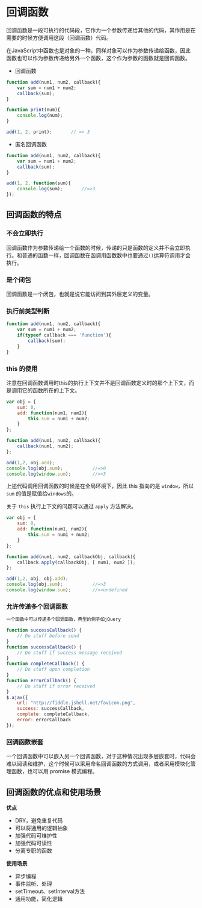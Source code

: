 # 回调函数

回调函数是一段可执行的代码段，它作为一个参数传递给其他的代码，其作用是在需要的时候方便调用这段（回调函数）代码。

在JavaScript中函数也是对象的一种，同样对象可以作为参数传递给函数，因此函数也可以作为参数传递给另外一个函数，这个作为参数的函数就是回调函数。

- 回调函数

```js
function add(num1, num2, callback){
	var sum = num1 + num2;
	callback(sum);
}

function print(num){
	console.log(num);
}

add(1, 2, print);		// => 3
```

- 匿名回调函数

```js
function add(num1, num2, callback){
	var sum = num1 + num2;
	callback(sum);
}

add(1, 2, function(sum){
	console.log(sum);		//=>3
});
```

## 回调函数的特点

### 不会立即执行

回调函数作为参数传递给一个函数的时候，传递的只是函数的定义并不会立即执行。和普通的函数一样，回调函数在函调用函数数中也要通过`()`运算符调用才会执行。

### 是个闭包

回调函数是一个闭包，也就是说它能访问到其外层定义的变量。

### 执行前类型判断

```js
function add(num1, num2, callback){
	var sum = num1 + num2;
	if(typeof callback === 'function'){
		callback(sum);
	}
}
```

### this 的使用

注意在回调函数调用时this的执行上下文并不是回调函数定义时的那个上下文，而是调用它的函数所在的上下文。

```js
var obj = {
	sum: 0,
	add: function(num1, num2){
		this.sum = num1 + num2;
	}
};

function add(num1, num2, callback){
	callback(num1, num2);
};

add(1,2, obj.add);
console.log(obj.sum);			//=>0
console.log(window.sum);		//=>3
```

上述代码调用回调函数的时候是在全局环境下，因此 this 指向的是 `window`，所以 `sum` 的值是赋值给`windows`的。

关于 `this` 执行上下文的问题可以通过 `apply` 方法解决。

```js
var obj = {
	sum: 0,
	add: function(num1, num2){
		this.sum = num1 + num2;
	}
};

function add(num1, num2, callbackObj, callback){
	callback.apply(callbackObj, [ num1, num2 ]);
};

add(1,2, obj, obj.add);
console.log(obj.sum);			//=>3
console.log(window.sum);		//=>undefined
```

### 允许传递多个回调函数

```js
一个函数中可以传递多个回调函数，典型的例子如jQuery

function successCallback() {
    // Do stuff before send
}
function successCallback() {
    // Do stuff if success message received
}
function completeCallback() {
    // Do stuff upon completion
}
function errorCallback() {
    // Do stuff if error received
}
$.ajax({
    url: "http://fiddle.jshell.net/favicon.png",
    success: successCallback,
    complete: completeCallback,
    error: errorCallback
});
```

### 回调函数嵌套

一个回调函数中可以嵌入另一个回调函数，对于这种情况出现多层嵌套时，代码会难以阅读和维护，这个时候可以采用命名回调函数的方式调用，或者采用模块化管理函数，也可以用 promise 模式编程。

## 回调函数的优点和使用场景

**优点**

- DRY，避免重复代码
- 可以将通用的逻辑抽象
- 加强代码可维护性
- 加强代码可读性
- 分离专职的函数

**使用场景**

- 异步编程
- 事件监听、处理
- setTimeout、setInterval方法
- 通用功能，简化逻辑